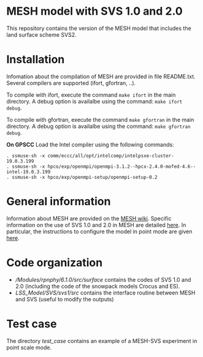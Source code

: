 # MESH model with SVS 1.0 and 2.0 

This repository contains the version of the MESH model that includes the land surface scheme SVS2. 

# Installation

Infomation about the compilation of MESH are provided in file README.txt. Several compilers are supported (ifort, gfortran, ..).

To compile with ifort, execute the command `make ifort` in the main directory. A debug option is availalbe using the command: `make ifort debug`. 

To compile with gfortran, execute the command `make gfortran` in the main directory. A debug option is availalbe using the command: `make gfortran debug`. 

**On GPSCC**
Load the Intel compiler using the following commands: 

```
. ssmuse-sh -x comm/eccc/all/opt/intelcomp/intelpsxe-cluster-19.0.3.199
. ssmuse-sh -x hpco/exp/openmpi/openmpi-3.1.2--hpcx-2.4.0-mofed-4.6--intel-19.0.3.199
. ssmuse-sh -x hpco/exp/openmpi-setup/openmpi-setup-0.2
```

# General information

Information about MESH are provided on the [MESH wiki](https://wiki.usask.ca/pages/viewpage.action?pageId=220332269). Specific information on the use of SVS 1.0 and 2.0 in MESH are detailed [here](https://wiki.usask.ca/pages/viewpage.action?pageId=1303674916). In particular, the instructions to configure the model in point mode are given [here](https://wiki.usask.ca/pages/viewpage.action?pageId=1716094475). 

# Code organization
* */Modules/rpnphy/6.1.0/src/surface* contains the codes of SVS 1.0 and 2.0 (including the code of the snowpack models Crocus and ES). 
* *LSS_Model/SVS/svs1/src* contains the interface routine between MESH and SVS (useful to modify the outputs)

# Test case 
The directory *test_case* contains an example of a MESH-SVS experiment in point scale mode. 

